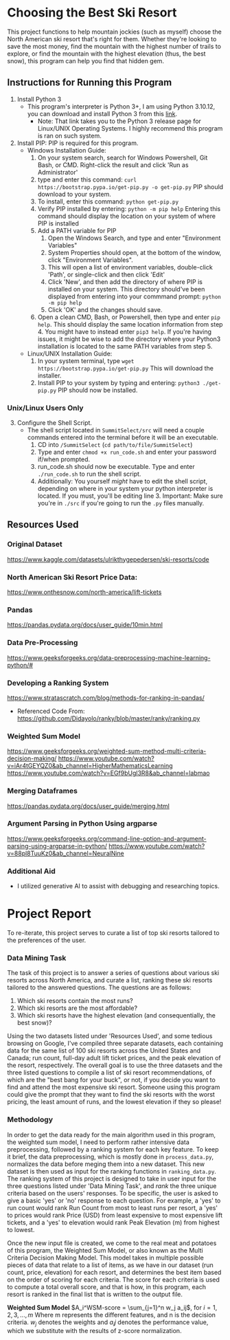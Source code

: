 # Choosing the Best Ski Resort
This project functions to help mountain jockies (such as myself) choose the North American ski resort that's right for them.
Whether they're looking to save the most money, find the mountain with the highest number of trails to explore, or
find the mountain with the highest elevation (thus, the best snow), this program can help you find that hidden gem.
## Instructions for Running this Program
1. Install Python 3
    - This program's interpreter is Python 3+, I am using Python 3.10.12, you can download and install Python 3 from this [link](https://www.python.org/downloads/source/).
        - Note: That link takes you to the Python 3 release page for Linux/UNIX Operating Systems. I highly recommend this program is ran on such system.
2. Install PIP: PIP is required for this program.
    - Windows Installation Guide:
        1. On your system search, search for Windows Powershell, Git Bash, or CMD. Right-click the result and click 'Run as Administrator'
        2. type and enter this command:
            `curl https://bootstrap.pypa.io/get-pip.py -o get-pip.py`
            PIP should download to your system.
        3. To install, enter this command:
            `python get-pip.py`
        4. Verify PIP installed by entering:
            `python -m pip help`
            Entering this command should display the location on your system of where PIP is installed
        5. Add a PATH variable for PIP
            1. Open the Windows Search, and type and enter "Environment Variables"
            2. System Properties should open, at the bottom of the window, click "Environment Variables".
            3. This will open a list of environment variables, double-click 'Path', or single-click and then click 'Edit'
            4. Click 'New', and then add the directory of where PIP is installed on your system. This directory should've been displayed from entering into your commmand prompt: `python -m pip help`
            5. Click 'OK' and the changes should save.
        6. Open a clean CMD, Bash, or Powershell, then type and enter `pip help`. This should display the same location information from step 4. You might have to instead enter `pip3 help`. If you're having issues, it might be wise to add the directory where your Python3 installation is located to the same PATH variables from step 5.
    - Linux/UNIX Installation Guide:
        1. In your system terminal, type `wget https://bootstrap.pypa.io/get-pip.py`
            This will download the installer.
        2. Install PIP to your system by typing and entering: `python3 ./get-pip.py`
            PIP should now be installed.
### Unix/Linux Users Only
3. Configure the Shell Script.
    - The shell script located in `SummitSelect/src` will need a couple commands entered into the terminal before it will be an executable.
        1. CD into `/SummitSelect` (`cd path/to/file/SummitSelect`)
        2. Type and enter `chmod +x run_code.sh` and enter your password if/when prompted.
        3. run_code.sh should now be executable. Type and enter `./run_code.sh` to run the shell script.
        4. Additionally: You yourself *might* have to edit the shell script, depending on where in your system your python interpreter is located. If you must, you'll be editing line 3.
Important: Make sure you're in `./src` if you're going to run the `.py` files manually.
## Resources Used
### Original Dataset
https://www.kaggle.com/datasets/ulrikthygepedersen/ski-resorts/code
### North American Ski Resort Price Data:
https://www.onthesnow.com/north-america/lift-tickets
### Pandas
https://pandas.pydata.org/docs/user_guide/10min.html
### Data Pre-Processing
https://www.geeksforgeeks.org/data-preprocessing-machine-learning-python/# 
### Developing a Ranking System
https://www.stratascratch.com/blog/methods-for-ranking-in-pandas/ 
- Referenced Code From:
    https://github.com/Didayolo/ranky/blob/master/ranky/ranking.py 
### Weighted Sum Model
https://www.geeksforgeeks.org/weighted-sum-method-multi-criteria-decision-making/
https://www.youtube.com/watch?v=iAr4tGEYQZ0&ab_channel=HigherMathematicsLearning
https://www.youtube.com/watch?v=EGf9bUgl3R8&ab_channel=labmao 
### Merging Dataframes
https://pandas.pydata.org/docs/user_guide/merging.html
### Argument Parsing in Python Using argparse
https://www.geeksforgeeks.org/command-line-option-and-argument-parsing-using-argparse-in-python/
https://www.youtube.com/watch?v=88pl8TuuKz0&ab_channel=NeuralNine 
### Additional Aid
- I utilized generative AI to assist with debugging and researching topics.
# Project Report
To re-iterate, this project serves to curate a list of top ski resorts tailored
to the preferences of the user.
### Data Mining Task
The task of this project is to answer a series of questions about various ski 
resorts across North America, and curate a list, ranking these ski resorts tailored to the answered questions. The questions are as follows:

1. Which ski resorts contain the most runs?
2. Which ski resorts are the most affordable?
3. Which ski resorts have the highest elevation (and consequentially, the best snow)?

Using the two datasets listed under 'Resources Used', and some tedious browsing 
on Google, I've compiled three separate datasets, each containing data for the same list of 100 ski resorts across the United States and Canada; run count, full-day adult lift ticket prices, and the peak elevation of the resort, respectively. The overall goal is to use the three datasets and the three listed questions to compile a list of ski resort recommendations, of which are the "best bang for your buck", or not, if you decide you want to find and attend the most expensive ski resort. Someone using this program could give the prompt that they want to find the ski resorts with the worst pricing, the least amount of runs, and the lowest elevation if they so please!
### Methodology
In order to get the data ready for the main algorithm used in this program, the
weighted sum model, I need to perform rather intensive data preprocessing, followed by a ranking system for each key feature. To keep it brief, the data preprocessing, which is mostly done in `process_data.py`, normalizes the data before meging them into a new dataset. This new dataset is then used as input for the ranking functions in `ranking_data.py`. The ranking system of this project is designed to take in user input for the three questions listed under 'Data Mining Task', and *rank* the three unique criteria based on the users' responses. To be specific, the user is asked to give a basic 'yes' or 'no' response to each question. For example, a 'yes' to run count would rank Run Count from most to least runs per resort, a 'yes' to prices would rank Price (USD) from least expensive to most expensive lift tickets, and a 'yes' to elevation would rank Peak Elevation (m) from highest to lowest.

Once the new input file is created, we come to the real meat and potatoes of this
program, the Weighted Sum Model, or also known as the Multi Criteria Decision Making Model. This model takes in multiple possible pieces of data that relate to a list of items, as we have in our dataset (run count, price, elevation) for each resort, and determines the best item based on the order of scoring for each criteria. The score for each criteria is used to compute a total overall score, and that is how, in this program, each resort is ranked in the final list that is written to the output file.

**Weighted Sum Model**
$`A_i^WSM-score = \sum_{j=1}^n w_j a_ij`$, for $`i = 1, 2, 3, ..., m`$
Where m represents the different features, and n is the decision criteria. $`w_j`$ denotes the weights and $`a_ij`$ denotes the performance value, which we substitute with the results of z-score normalization.
